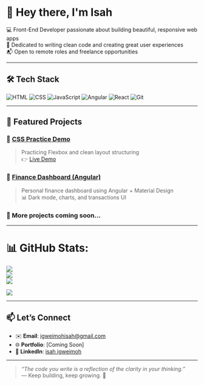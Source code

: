 <h1 align="left">👋 Hey there, I'm Isah</h1>

<p align="left">
   💻 Front-End Developer passionate about building beautiful, responsive web apps <br>
  🌟 Dedicated to writing clean code and creating great user experiences <br>
  📬 Open to remote roles and freelance opportunities
</p>

---

## 🛠️ Tech Stack

![HTML](https://img.shields.io/badge/-HTML5-E34F26?logo=html5&logoColor=fff)
![CSS](https://img.shields.io/badge/-CSS3-1572B6?logo=css3&logoColor=fff)
![JavaScript](https://img.shields.io/badge/-JavaScript-F7DF1E?logo=javascript&logoColor=000)
![Angular](https://img.shields.io/badge/-Angular-DD0031?logo=angular&logoColor=fff)
![React](https://img.shields.io/badge/-React-61DAFB?logo=react&logoColor=000)
![Git](https://img.shields.io/badge/-Git-F05032?logo=git&logoColor=fff)

---

## 📌 Featured Projects

### 🔹 [CSS Practice Demo](https://github.com/Ultron-18/css-practice-demo)
> Practicing Flexbox and clean layout structuring  
> 👉 [Live Demo](https://ultron-18.github.io/css-practice-demo/)

### 🔹 [Finance Dashboard (Angular)](https://github.com/Ultron-18/finance-dashboard-angular)
> Personal finance dashboard using Angular + Material Design  
> 📊 Dark mode, charts, and transactions UI

### 🔹 More projects coming soon...

---


# 📊 GitHub Stats:
![](https://github-readme-stats.vercel.app/api?username=Ultron-18&theme=tokyonight&hide_border=false&include_all_commits=false&count_private=false)<br/>
![](https://nirzak-streak-stats.vercel.app/?user=Ultron-18&theme=tokyonight&hide_border=false)<br/>
![](https://github-readme-stats.vercel.app/api/top-langs/?username=Ultron-18&theme=tokyonight&hide_border=false&include_all_commits=false&count_private=false&layout=compact)

[![](https://visitcount.itsvg.in/api?id=Ultron-18&icon=0&color=0)](https://visitcount.itsvg.in)


---

## 📫 Let’s Connect

- ✉️ **Email**: igweimohisah@gmail.com
- 🌐 **Portfolio**: [Coming Soon]
- 💼 **LinkedIn**: [isah igweimoh](https://www.linkedin.com/in/isahigweimoh)

---

> _“The code you write is a reflection of the clarity in your thinking.”_  
> — Keep building, keep growing. 🚀

